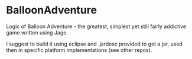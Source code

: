 # BalloonAdventure
Logic of Balloon Adventure - the greatest, simplest yet still fairly addictive game written using Jage.

I suggest to build it using eclipse and .jardesc provided to get a jar, used then in specific platform implementations (see other repos).
